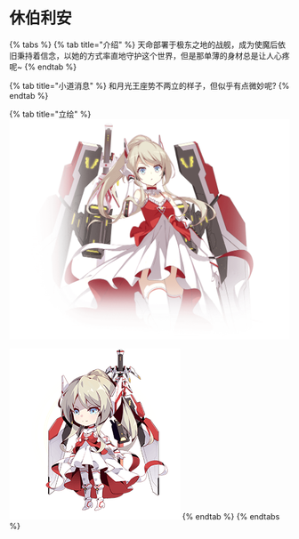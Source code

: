 # 休伯利安

{% tabs %}
{% tab title="介绍" %}
天命部署于极东之地的战舰，成为使魔后依旧秉持着信念，以她的方式率直地守护这个世界，但是那单薄的身材总是让人心疼呢~
{% endtab %}

{% tab title="小道消息" %}
和月光王座势不两立的样子，但似乎有点微妙呢?
{% endtab %}

{% tab title="立绘" %}
![](../../../.gitbook/assets/b10-3%20%281%29.png)

![](../../../.gitbook/assets/b10-1.png)
{% endtab %}
{% endtabs %}


